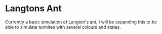 # Langtons Ant
Currently a basic simulation of Langton's ant, I will be expanding this to be able to simulate turmites with several colours and states.